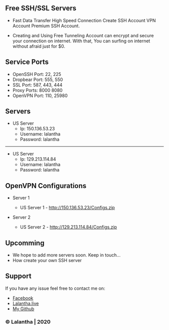 ## Free SSH/SSL Servers

- Fast Data Transfer High Speed Connection Create SSH Account VPN Account Premium SSH Account.

- Creating and Using Free Tunneling Account can encrypt and secure your connection on internet. With that, You can surfing on internet without afraid just for $0.


## Service Ports

- OpenSSH Port: 22, 225
- Dropbear Port: 555, 550
- SSL Port: 587, 443, 444
- Proxy Ports: 8000 8080
- OpenVPN Port: 110, 25980


## Servers

* US Server                                             
    - Ip: 150.136.53.23
    - Username: lalantha
    - Password: lalantha

-------------------------

* US Server
    - Ip: 129.213.114.84
    - Username: lalantha
    - Password: lalantha


## OpenVPN Configurations

* Server 1
    - US Server 1 - http://150.136.53.23/Configs.zip
           
* Server 2
    - US Server 2 - http://129.213.114.84/Configs.zip


## Upcomming

- We hope to add more servers soon. Keep in touch...
- How create your own SSH server


## Support 

If you have any issue feel free to contact me on: 
- [Facebook](https://www.facebook.com/lalanthamadushan82) 
- [Lalantha.live](http://lalantha.live/)
- [My Github](https://github.com/lalantham)


### &copy; Lalantha | 2020
